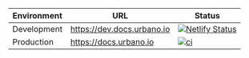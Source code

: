 | Environment            | URL                             |  Status         | 
|------------------------|---------------------------------|----------------| 
| Development  | https://dev.docs.urbano.io | [![Netlify Status](https://api.netlify.com/api/v1/badges/bcd58e56-769e-498b-a69b-d1928d214479/deploy-status)](https://app.netlify.com/projects/dev-docs-urbano/deploys) | 
| Production   | https://docs.urbano.io   |   [![ci](https://github.com/Urbano-io/Urbano-Documentation/actions/workflows/deploy.yml/badge.svg)](https://github.com/Urbano-io/Urbano-Documentation/actions/workflows/deploy.yml)       | 
